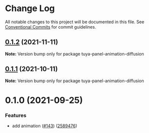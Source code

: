 # Change Log

All notable changes to this project will be documented in this file.
See [Conventional Commits](https://conventionalcommits.org) for commit guidelines.

## [0.1.2](https://github.com/tuya/tuya-panel-kit/compare/tuya-panel-animation-diffusion@0.1.1...tuya-panel-animation-diffusion@0.1.2) (2021-11-11)

**Note:** Version bump only for package tuya-panel-animation-diffusion





## [0.1.1](https://github.com/tuya/tuya-panel-kit/compare/tuya-panel-animation-diffusion@0.1.0...tuya-panel-animation-diffusion@0.1.1) (2021-10-11)

**Note:** Version bump only for package tuya-panel-animation-diffusion





# 0.1.0 (2021-09-25)


### Features

* add animation ([#143](https://github.com/tuya/tuya-panel-kit/issues/143)) ([2589476](https://github.com/tuya/tuya-panel-kit/commit/2589476481a1834e4126a1837d5a4ddc5480fbc7))

